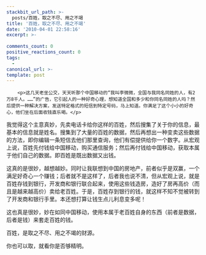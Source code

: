 ```yaml
---
stackbit_url_path: >-
  posts/百姓，取之不尽、用之不竭
title: '百姓，取之不尽、用之不竭'
date: '2010-04-01 22:58:16'
excerpt: >-
  
comments_count: 0
positive_reactions_count: 0
tags: 
  - 
canonical_url: >-
template: post
---
```


        <p>这几天老坐公交，天天听那个中国移动的“我叫李微微，全国与我同名同姓的人，有2万8千人。……”的广告，它引起人的一种好奇心理，想知道全国和多少和你同名同姓的人吗？然后提供一种解决方案，发送特定格式的短信到特定号码，马上知道。你满足了这个小小的好奇心，他们坐在后面收钱直乐喝。</p>
<p>我觉得这个主意真妙，先卖电话卡给你这样的百姓，然后搜集了关于你的信息，最基本的信息就是姓名。搜集到了大量的百姓的数据，然后再想出一种变卖这些数据的方法，即你编辑一条短信去他们那里查询，他们有偿提供给你一个数字。从宏观上说，百姓先付钱给中国移动，购买通信服务；然后再付钱给中国移动，获取本属于他们自己的数据。即百姓是既出数据又出钱。</p>
<p>这真的是很妙，越想越妙。同时让我联想到中国的房地产，前者似乎是双赢，一个满足好奇心一个赚钱；后者就不是这样了，后者我也说不清，但从宏观上说，就是百姓存钱到银行，开发商和银行联合起来，使用这些钱造房，造好了房再高价（而且是越来越高价）卖给老百姓。于是，百姓存到银行的钱，就这样不知不觉被转到了开发商和银行手里。本还想打算让钱生点儿利息变多呢！</p>
<p>这也真是很妙，妙在如同中国移动，使用本属于老百姓自身的东西（前者是数据，后者是钱）来套走百姓的钱。</p>
<p>百姓，是取之不尽、用之不竭的财源。</p>
<p>你也可以取，就看你是否够精明。</p>
      